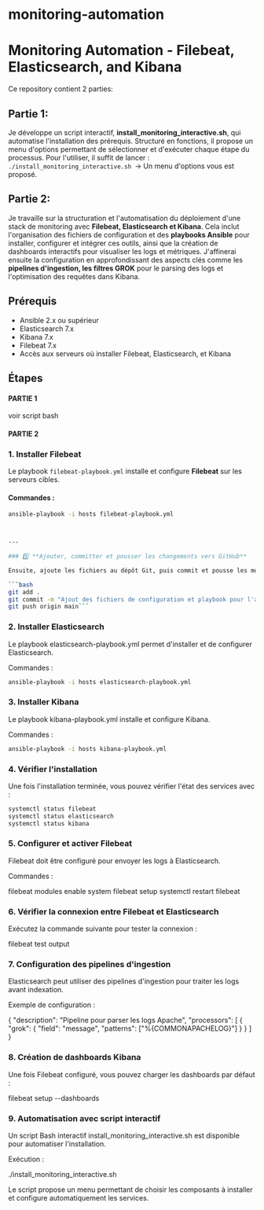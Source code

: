 # monitoring-automation

# Monitoring Automation - Filebeat, Elasticsearch, and Kibana

Ce repository contient 2 parties:
## Partie 1: 
Je développe un script interactif, **install_monitoring_interactive.sh**, qui automatise l'installation des prérequis. Structuré en fonctions, il propose un menu d'options permettant de sélectionner et d'exécuter chaque étape du processus. Pour l'utiliser, il suffit de lancer :
```./install_monitoring_interactive.sh ```-> Un menu d'options vous est proposé.
## Partie 2:
Je travaille sur la structuration et l'automatisation du déploiement d'une stack de monitoring avec **Filebeat, Elasticsearch et Kibana**. Cela inclut l'organisation des fichiers de configuration et des **playbooks Ansible** pour installer, configurer et intégrer ces outils, ainsi que la création de dashboards interactifs pour visualiser les logs et métriques. J'affinerai ensuite la configuration en approfondissant des aspects clés comme les **pipelines d'ingestion, les filtres GROK** pour le parsing des logs et l'optimisation des requêtes dans Kibana.

## Prérequis

- Ansible 2.x ou supérieur
- Elasticsearch 7.x
- Kibana 7.x
- Filebeat 7.x
- Accès aux serveurs où installer Filebeat, Elasticsearch, et Kibana

## Étapes
#### PARTIE 1

voir script bash


#### PARTIE 2
### 1. Installer Filebeat

Le playbook `filebeat-playbook.yml` installe et configure **Filebeat** sur les serveurs cibles.

#### Commandes :
```bash
ansible-playbook -i hosts filebeat-playbook.yml



---

### 5️⃣ **Ajouter, committer et pousser les changements vers GitHub**

Ensuite, ajoute les fichiers au dépôt Git, puis commit et pousse les modifications :

```bash
git add .
git commit -m "Ajout des fichiers de configuration et playbook pour l'automatisation du monitoring"
git push origin main```
```

### 2. Installer Elasticsearch

Le playbook elasticsearch-playbook.yml permet d'installer et de configurer Elasticsearch.

Commandes :

```bash
ansible-playbook -i hosts elasticsearch-playbook.yml
```

### 3. Installer Kibana

Le playbook kibana-playbook.yml installe et configure Kibana.

Commandes :

```bash
ansible-playbook -i hosts kibana-playbook.yml
```


### 4. Vérifier l'installation

Une fois l'installation terminée, vous pouvez vérifier l'état des services avec :

```bash
systemctl status filebeat
systemctl status elasticsearch
systemctl status kibana
```

### 5. Configurer et activer Filebeat

Filebeat doit être configuré pour envoyer les logs à Elasticsearch.

Commandes :

filebeat modules enable system
filebeat setup
systemctl restart filebeat

### 6. Vérifier la connexion entre Filebeat et Elasticsearch

Exécutez la commande suivante pour tester la connexion :

filebeat test output

### 7. Configuration des pipelines d'ingestion

Elasticsearch peut utiliser des pipelines d'ingestion pour traiter les logs avant indexation.

Exemple de configuration :

{
  "description": "Pipeline pour parser les logs Apache",
  "processors": [
    {
      "grok": {
        "field": "message",
        "patterns": ["%{COMMONAPACHELOG}"]
      }
    }
  ]
}

### 8. Création de dashboards Kibana

Une fois Filebeat configuré, vous pouvez charger les dashboards par défaut :

filebeat setup --dashboards

### 9. Automatisation avec script interactif

Un script Bash interactif install_monitoring_interactive.sh est disponible pour automatiser l'installation.

Exécution :

./install_monitoring_interactive.sh

Le script propose un menu permettant de choisir les composants à installer et configure automatiquement les services.





